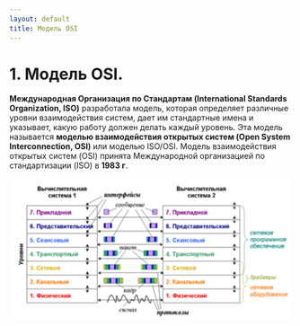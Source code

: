 ```yaml
---
layout: default
title: Модель OSI
---
```


# 1. Модель OSI.

**Международная Организация по Стандартам (International Standards Organization, ISO)** разработала модель, которая определяет различные уровни 
взаимодействия систем, дает им стандартные имена и указывает, какую работу должен делать каждый уровень. Эта модель называется **моделью
взаимодействия открытых систем (Open System Interconnection, OSI)** или моделью ISO/OSI.
Модель взаимодействия открытых систем (OSI) принята Международной организацией по стандартизации (ISO) в **1983 г**.

![](images/chrome_2017-05-21_13-43-01.png)
